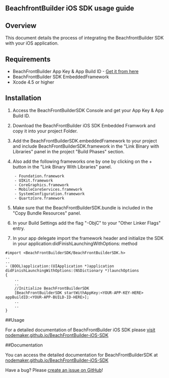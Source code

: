 ## BeachfrontBuilder iOS SDK usage guide

## Overview
This document details the process of integrating the BeachfrontBuilder SDK with your iOS application. 

## Requirements

* BeachFrontBuilder App Key & App Build ID - [Get it from here](http://beachfrontbuilder.com/signup)
* BeachFrontBuilder SDK EmbeddedFramework
* Xcode 4.5 or higher

## Installation
1. Access the BeachFrontBuilderSDK Console and get your App Key & App Build ID.

2. Download the BeachFrontBuilder iOS SDK Embedded Framwork and copy it into your project Folder.

3. Add the BeachFrontBuilderSDK.embeddedFramework to your project and include BeachFrontBuilderSDK.framework in the "Link Binary with Libraries" panel in the project "Build Phases" section.

4. Also add the following frameworks one by one by clicking on the + button in the "Link Binary With Libraries" panel.
```
	- Foundation.framework
	- UIKit.framework
	- CoreGraphics.framework
	- MobileCoreServices.framework
	- SystemConfiguration.framework
	- QuartzCore.framework
```
5. Make sure that the BeachFrontBuilderSDK.bundle is included in the "Copy Bundle Resources" panel.

6. In your Build Settings add the flag "-ObjC" to your "Other Linker Flags" entry.

7. In your app delegate import the framework header and initialize the SDK in your application:didFinishLaunchingWithOptions: method

```
#import <BeachFrontBuilderSDK/BeachFrontBuilderSDK.h>
..
..
- (BOOL)application:(UIApplication *)application didFinishLaunchingWithOptions:(NSDictionary *)launchOptions
{	
	..
	..
    //Initialize BeachFrontBuilderSDK
    [BeachFrontBuilderSDK startWithAppKey:<YOUR-APP-KEY-HERE> appBuildID:<YOUR-APP-BUILD-ID-HERE>];
    ..
    ..
}
```

##Usage

For a detailed documentation of BeachFrontBuilder iOS SDK please [visit nodemaker.github.io/BeachFrontBuilder-iOS-SDK](http://nodemaker.github.io/BeachFrontBuilder-iOS-SDK)

##Documentation

You can access the detailed documentation for BeachFrontBuilderSDK at [nodemaker.github.io/BeachFrontBuilder-iOS-SDK](http://nodemaker.github.io/BeachFrontBuilder-iOS-SDK) 

Have a bug? Please [create an issue on GitHub](https://github.com/nodemaker/BeachFrontBuilder-iOS-SDK/issues)!